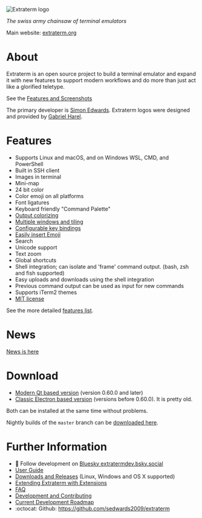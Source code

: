 ![Extraterm logo](docs/extraterm_main_logo_512x367.png)

*The swiss army chainsaw of terminal emulators*

Main website: [extraterm.org](https://extraterm.org)

# About

Extraterm is an open source project to build a terminal emulator and expand it with new features to support modern workflows and do more than just act like a glorified teletype.

See the [Features and Screenshots](https://extraterm.org/features.html)

The primary developer is [Simon Edwards](mailto:simon@simonzone.com). Extraterm logos were designed and provided by [Gabriel Harel](https://github.com/g-harel).

# Features

* Supports Linux and macOS, and on Windows WSL, CMD, and PowerShell
* Built in SSH client
* Images in terminal
* Mini-map
* 24 bit color
* Color emoji on all platforms
* Font ligatures
* Keyboard friendly "Command Palette"
* [Output colorizing](https://extraterm.org/guide.html#colorizer)
* [Multiple windows and tiling](https://extraterm.org/guide.html#splits-and-panes)
* [Configurable key bindings](https://extraterm.org/guide.html#keybindings)
* [Easily insert Emoji](https://extraterm.org/guide.html#insert-emoji)
* Search
* Unicode support
* Text zoom
* Global shortcuts
* Shell integration; can isolate and 'frame' command output. (bash, zsh and fish supported)
* Easy uploads and downloads using the shell integration
* Previous command output can be used as input for new commands
* Supports iTerm2 themes
* [MIT license](LICENSE.txt)

See the more detailed [features list](https://extraterm.org/features.html).

# News

[News is here](https://extraterm.org/news.html)

# Download

* [Modern Qt based version](https://github.com/sedwards2009/extraterm/releases) (version 0.60.0 and later)
* [Classic Electron based version](https://github.com/sedwards2009/extraterm/releases/tag/v0.59.4) (versions before 0.60.0). It is pretty old.

Both can be installed at the same time without problems.

Nightly builds of the `master` branch can be [downloaded here](https://storage.googleapis.com/extraterm_builds/index.html).

# Further Information

* :loudspeaker: Follow development on [Bluesky extratermdev.bsky.social](https://bsky.app/profile/extratermdev.bsky.social)
* [User Guide](https://extraterm.org/guide.html)
* [Downloads and Releases](https://github.com/sedwards2009/extraterm/releases) (Linux, Windows and OS X supported)
* [Extending Extraterm with Extensions](https://extraterm.org/developing_extensions.html)
* [FAQ](https://extraterm.org/faq.html)
* [Development and Contributing](https://extraterm.org/development.html)
* [Current Development Roadmap](https://github.com/sedwards2009/extraterm/issues/30)
* :octocat: Github: https://github.com/sedwards2009/extraterm
